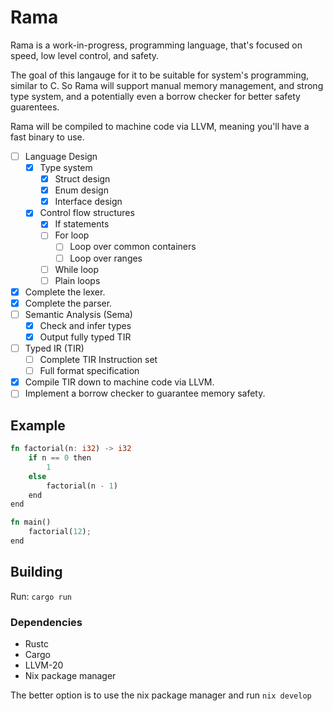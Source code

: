 # Rama

Rama is a work-in-progress, programming language, that's focused on speed, low level control, and safety.

The goal of this langauge for it to be suitable for system's programming, similar to C. So Rama will support manual memory management, and strong type system, and a potentially even a borrow checker for better safety guarentees.

Rama will be compiled to machine code via LLVM, meaning you'll have a fast binary to use.

- [ ] Language Design
  - [x] Type system
    - [x] Struct design
    - [x] Enum design
    - [x] Interface design
  - [x] Control flow structures
    - [x] If statements
    - [ ] For loop
      - [ ] Loop over common containers
      - [ ] Loop over ranges
    - [ ] While loop
    - [ ] Plain loops
- [x] Complete the lexer.
- [x] Complete the parser.
- [ ] Semantic Analysis (Sema)
  - [x] Check and infer types
  - [x] Output fully typed TIR
- [ ] Typed IR (TIR)
  - [ ] Complete TIR Instruction set
  - [ ] Full format specification
- [x] Compile TIR down to machine code via LLVM.
- [ ] Implement a borrow checker to guarantee memory safety.

## Example

```Rust
fn factorial(n: i32) -> i32
    if n == 0 then
        1
    else
        factorial(n - 1)
    end
end

fn main()
    factorial(12);
end
```

## Building

Run: `cargo run`

### Dependencies

- Rustc
- Cargo
- LLVM-20
- Nix package manager

The better option is to use the nix package manager and run `nix develop`
